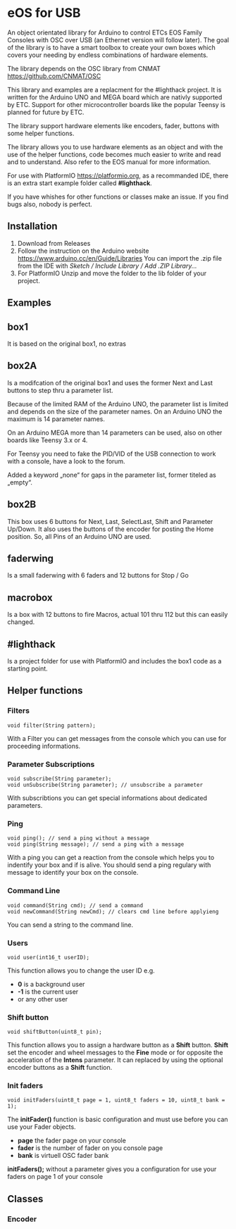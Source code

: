 # eOS for USB
An object orientated library for Arduino to control ETCs EOS Family Consoles with OSC over USB (an Ethernet version will follow later). The goal of the library is to have a smart toolbox to create your own boxes which covers your needing by endless combinations of hardware elements.

The library depends on the OSC library from CNMAT https://github.com/CNMAT/OSC

This library and examples are a replacment for the #lighthack project.
It is written for the Arduino UNO and MEGA board which are nativly supported by ETC. Support for other microcontroller boards like the popular Teensy is planned for future by ETC.

The library support hardware elements like encoders, fader, buttons with some helper functions.

The library allows you to use hardware elements as an object and with the use of the helper functions, code becomes much easier to write and read and to understand. Also refer to the EOS manual for more information.

For use with PlatformIO https://platformio.org, as a recommanded IDE, there is an extra start example folder called **#lighthack**.

If you have whishes for other functions or classes make an issue. If you find bugs also, nobody is perfect.

## Installation
1. Download from Releases
2. Follow the instruction on the Arduino website https://www.arduino.cc/en/Guide/Libraries
You can import the .zip file from the IDE with *Sketch / Include Library / Add .ZIP Library...*
3. For PlatformIO Unzip and move the folder to the lib folder of your project.

## Examples

## box1
It is based on the original box1, no extras

## box2A
Is a modifcation of the original box1 and uses the former Next and Last buttons to step thru a parameter list.

Because of the limited RAM of the Arduino UNO, the parameter list is limited and depends on the size of the parameter names.
On an Arduino UNO the maximum is 14 parameter names.

On an Arduino MEGA more than 14 parameters can be used, also on other boards like Teensy 3.x or 4.

For Teensy you need to fake the PID/VID of the USB connection to work with a console, have a look to the forum.

Added a keyword „none“ for gaps in the parameter list, former titeled as „empty“.

## box2B
This box uses 6 buttons for Next, Last, SelectLast, Shift and Parameter Up/Down. It also uses the buttons of the encoder for posting the Home position. So, all Pins of an Arduino UNO are used.

## faderwing
Is a small faderwing with 6 faders and 12 buttons for Stop / Go

## macrobox
Is a box with 12 buttons to fire Macros, actual 101 thru 112 but this can easily changed.

## #lighthack
Is a project folder for use with PlatformIO and includes the box1 code as a starting point.

## Helper functions

### Filters

```
void filter(String pattern);
```
With a Filter you can get messages from the console which you can use for proceeding  informations.

### Parameter Subscriptions

```
void subscribe(String parameter);
void unSubscribe(String parameter); // unsubscribe a parameter
```
With subscribtions you can get special informations about dedicated parameters.

### Ping

```
void ping(); // send a ping without a message
void ping(String message); // send a ping with a message 
```

With a ping you can get a reaction from the console which helps you to indentify your box and if is alive. You should send a ping regulary with message to identify your box on the console.


### Command Line

```
void command(String cmd); // send a command
void newCommand(String newCmd); // clears cmd line before applyieng
```
You can send a string to the command line.

### Users

```
void user(int16_t userID);
```

This function allows you to change the user ID e.g. 
- **0** is a background user
- **-1** is the current user
- or any other user

### Shift button

```
void shiftButton(uint8_t pin);
```
This function allows you to assign a hardware button as a **Shift** button. **Shift** set the encoder and wheel messages to the **Fine** mode or for opposite the acceleration of the **Intens** parameter. It can replaced by using the optional encoder buttons as a **Shift** function.

### Init faders

```
void initFaders(uint8_t page = 1, uint8_t faders = 10, uint8_t bank = 1);
```
The **initFader()** function is basic configuration and must use before you can use your Fader objects.
- **page** the fader page on your console
- **fader** is the number of fader on you console page
- **bank** is virtuell OSC fader bank

**initFaders();** without a parameter gives you a configuration for use your faders on page 1 of your console 

## Classes

### Encoder


